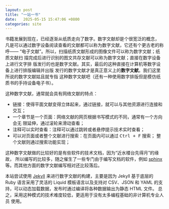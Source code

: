 ```yaml
---
layout: post
title: "一站一书"
date:   2025-05-15 15:47:06 +0800
categories: site
---
```


书籍发展到现在，已经逐渐从纸质走向了数字。数字文献却是个很宽泛的概念，
凡是可以通过数字设备阅读查看的文献都可以称为数字文献，它还有个更古老的称呼——
“电子文献”。所以，扫描纸质文献形成的图像文件可以称为数字文献；纸质文献扫
描完成后进行识别的图文共存文献可以称为数字文献；直接在数字设备上进行文字排
版发行的也是数字文献。其实，最后的这种直接在计算机等数字设备上进行排版编辑并出版
发行的数字文献才是真正意义上的**数字文献**。我们这里所说的数字文献姑且就专指
这种数字文献吧（还有一种使用数字排版但是模仿纸质书的手持设备电子书）。

这种数字文献，通常就会具有网络文献的特点：

* 链接：使得平面文献变得立体起来，通过链接，就可以与其他资源进行连接和交互；
* 一个章节是一个页面：网络文献的网页根据书写模式的不同，通常有一个方向会无
限延伸，通过滚轮来滑动查看；
* 注释可以实时查看：注释可以通过跳转或者悬停提示技术实时查看；
* 可以对页面或者整个文献进行搜索：在页面内可以通过 <kbd>Ctrl + F</kbd> 搜索；
整个文献则通过搜索功能实现；

这种数字文献做的比较好的是有些软件的技术文档，因为“近水楼台先得月”的缘故，
所以编写的比较多，随之催生了一些专门由于编写文档的软件，例如 [sphinx](https://sphinx-doc.org) 等。而其他方面的数字文献编写相对还比较落后。

本站尝试使用 [Jekyll](https://jekyllrb.com/) 来进行数字文献的构建，主要是因为
Jekyll 基于底层的 Ruby 语言采用了灵活的 Liquid 模板语言以及支持对 CSV、JSON 
和 YAML 的支持，可以动态加载数据，发布时通过编译将各种数据输出为静态 HTML 文件。
总之，采用这种模式的技术难度较低，更适用于没有太多编程基础的非计算机专业人员
使用。
